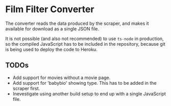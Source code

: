 # Film Filter Converter

The converter reads the data produced by the scraper, and makes it available for download as a single JSON file.

It is not possible (and also not recommended) to use `ts-node` in production, so the compiled JavaScript has to be included in the repository, because git is being used to deploy the code to Heroku.

## TODOs

* Add support for movies without a movie page.
* Add support for 'babybio' showing type. This has to be added in the scraper first.
* Inevestigate using another build setup to end up with a single JavaScript file.